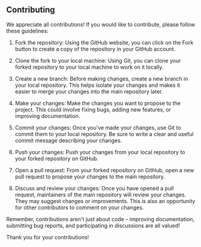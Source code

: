 ## Contributing

We appreciate all contributions! If you would like to contribute, please follow these guidelines:

1. Fork the repository: Using the GitHub website, you can click on the Fork button to create a copy of the repository in
   your GitHub account.

2. Clone the fork to your local machine: Using Git, you can clone your forked repository to your local machine to work
   on it locally.

3. Create a new branch: Before making changes, create a new branch in your local repository. This helps isolate your
   changes and makes it easier to merge your changes into the main repository later.

4. Make your changes: Make the changes you want to propose to the project. This could involve fixing bugs, adding new
   features, or improving documentation.

5. Commit your changes: Once you've made your changes, use Git to commit them to your local repository. Be sure to write
   a clear and useful commit message describing your changes.

6. Push your changes: Push your changes from your local repository to your forked repository on GitHub.

7. Open a pull request: From your forked repository on GitHub, open a new pull request to propose your changes to the
   main repository.

8. Discuss and review your changes: Once you have opened a pull request, maintainers of the main repository will review
   your changes. They may suggest changes or improvements. This is also an opportunity for other contributors to comment
   on your changes.

Remember, contributions aren't just about code – improving documentation, submitting bug reports, and participating in
discussions are all valued!

Thank you for your contributions!
